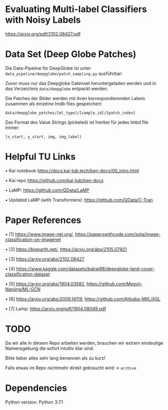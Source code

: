 # Evaluating Multi-label Classifiers with Noisy Labels
https://arxiv.org/pdf/2102.08427.pdf


# Data Set (Deep Globe Patches)

Die Data-Pipeline für DeepGlobe ist unter `data_pipeline/deepglobe/patch_sampling.py` ausführbar:

Zuvor muss nur das Deepglobe Datenset heruntergeladen werden und in das Verzeichnis `data/deepglobe` entpackt werden.

Die Patches der Bilder werden mit ihren korrespondierenden Labels zusammen als einzelne lmdb files gespeichert:

`data/deepglobe_patches/[ml_type]/[sample_id]/[patch_index]`

Das Format des Value Strings (pickeled) ist hierbei für jedes lmbd file immer:

`(x_start, y_start, img, img_label)`



# Helpful TU Links
• Kai notebook https://docs.kai-tub.tech/ben-docs/00_intro.html

• Kai repo https://github.com/kai-tub/ben-docs

• LaMP: https://github.com/QData/LaMP

• Updated LaMP (with Transformers): https://github.com/QData/C-Tran

# Paper References
• [1] https://www.image-net.org/, https://paperswithcode.com/sota/image-classification-on-imagenet

• [2] https://bigearth.net/, https://arxiv.org/abs/2105.07921

• [3] https://arxiv.org/abs/2102.08427

• [4] https://www.kaggle.com/datasets/balraj98/deepglobe-land-cover-classification-dataset

• [5] https://arxiv.org/abs/1904.03582, https://github.com/Megvii-Nanjing/ML-GCN

• [6] https://arxiv.org/abs/2009.14119, https://github.com/Alibaba-MIIL/ASL

• [7] Lamp: https://arxiv.org/pdf/1904.08049.pdf


# TODO

Da wir alle in diesem Repo arbeiten werden, brauchen wir extrem eindeutige Namensgebung die sofort intuitiv klar sind.

Bitte lieber alles sehr lang benennen als zu kurz!

Falls etwas im Repo nichtmehr direkt gebraucht wird -> `archive`

# Dependencies
Python version:  Python 3.7.1

